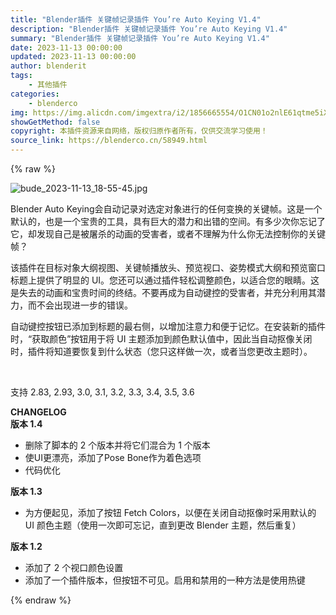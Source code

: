 ```yaml
---
title: "Blender插件 关键帧记录插件 You’re Auto Keying V1.4"
description: "Blender插件 关键帧记录插件 You’re Auto Keying V1.4"
summary: "Blender插件 关键帧记录插件 You’re Auto Keying V1.4"
date: 2023-11-13 00:00:00
updated: 2023-11-13 00:00:00
author: blenderit
tags: 
    - 其他插件
categories:
    - blenderco
img: https://img.alicdn.com/imgextra/i2/1856665554/O1CN01o2nlE61qtme5iXrDg_!!1856665554.jpg
showGetMethod: false
copyright: 本插件资源来自网络，版权归原作者所有，仅供交流学习使用！
source_link: https://blenderco.cn/58949.html
---
```


{% raw %}
<p><img class="aligncenter" src="https://img.alicdn.com/imgextra/i2/1856665554/O1CN01o2nlE61qtme5iXrDg_!!1856665554.jpg" alt="bude_2023-11-13_18-55-45.jpg"></p><p>Blender Auto Keying会自动记录对选定对象进行的任何变换的关键帧。这是一个默认的，也是一个宝贵的工具，具有巨大的潜力和出错的空间。有多少次你忘记了它，却发现自己是被屠杀的动画的受害者，或者不理解为什么你无法控制你的关键帧？</p><p>该插件在目标对象大纲视图、关键帧播放头、预览视口、姿势模式大纲和预览窗口标题上提供了明显的 UI。您还可以通过插件轻松调整颜色，以适合您的眼睛。这是失去的动画和宝贵时间的终结。不要再成为自动键控的受害者，并充分利用其潜力，而不会出现进一步的错误。</p><p>自动键控按钮已添加到标题的最右侧，以增加注意力和便于记忆。在安装新的插件时，“获取颜色”按钮用于将 UI 主题添加到颜色默认值中，因此当自动抠像关闭时，插件将知道要恢复到什么状态（您只这样做一次，或者当您更改主题时）。</p><p> </p><p>支持 2.83, 2.93, 3.0, 3.1, 3.2, 3.3, 3.4, 3.5, 3.6</p><p><b>CHANGELOG<br>
</b><b>版本 1.4</b></p><ul>
<li>删除了脚本的 2 个版本并将它们混合为 1 个版本</li>
<li>使UI更漂亮，添加了Pose Bone作为着色选项</li>
<li>代码优化</li>
</ul><p><b>版本 1.3</b></p><ul>
<li>为方便起见，添加了按钮 Fetch Colors，以便在关闭自动抠像时采用默认的 UI 颜色主题（使用一次即可忘记，直到更改 Blender 主题，然后重复）</li>
</ul><p><b>版本 1.2</b></p><ul>
<li>添加了 2 个视口颜色设置</li>
<li>添加了一个插件版本，但按钮不可见。启用和禁用的一种方法是使用热键</li>
</ul>
<div style="display: none">blenderco</div>
{% endraw %}